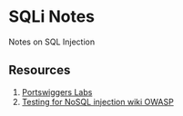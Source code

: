 # SQLi Notes
Notes on SQL Injection











## Resources 
1. [Portswiggers Labs](https://portswigger.net/web-security/sql-injection)
2. [Testing for NoSQL injection wiki OWASP](https://wiki.owasp.org/index.php/Testing_for_NoSQL_injection)

